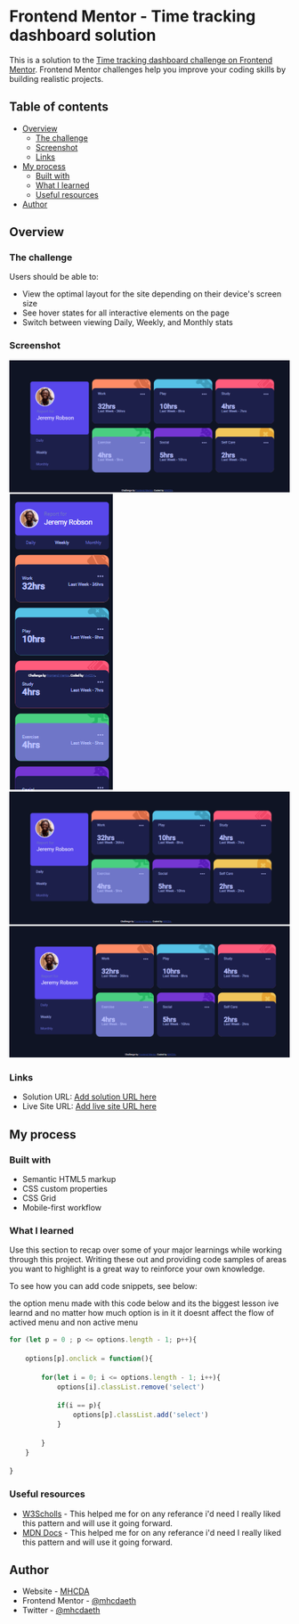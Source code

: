 # Frontend Mentor - Time tracking dashboard solution

This is a solution to the [Time tracking dashboard challenge on Frontend Mentor](https://www.frontendmentor.io/challenges/time-tracking-dashboard-UIQ7167Jw). Frontend Mentor challenges help you improve your coding skills by building realistic projects. 

## Table of contents

- [Overview](#overview)
  - [The challenge](#the-challenge)
  - [Screenshot](#screenshot)
  - [Links](#links)
- [My process](#my-process)
  - [Built with](#built-with)
  - [What I learned](#what-i-learned)
  - [Useful resources](#useful-resources)
- [Author](#author)

## Overview

### The challenge

Users should be able to:

- View the optimal layout for the site depending on their device's screen size
- See hover states for all interactive elements on the page
- Switch between viewing Daily, Weekly, and Monthly stats

### Screenshot

![](screenshots/screenshot1.png)
![](screenshots/screenshot2.png)
![](screenshots/screenshot3.png)
![](screenshots/screenshot4.png)

### Links

- Solution URL: [Add solution URL here](https://your-solution-url.com)
- Live Site URL: [Add live site URL here](https://mhcdaeth.github.io/Time-tracking-dashboard/)

## My process

### Built with

- Semantic HTML5 markup
- CSS custom properties
- CSS Grid
- Mobile-first workflow


### What I learned

Use this section to recap over some of your major learnings while working through this project. Writing these out and providing code samples of areas you want to highlight is a great way to reinforce your own knowledge.

To see how you can add code snippets, see below:

the option menu made with this code below and its the biggest lesson ive learnd and no matter how much option is in it it doesnt affect the flow of actived menu and non active menu

```js
for (let p = 0 ; p <= options.length - 1; p++){

    options[p].onclick = function(){

        for(let i = 0; i <= options.length - 1; i++){
            options[i].classList.remove('select')

            if(i == p){
                options[p].classList.add('select')
            }

        }
    }

}
```

### Useful resources

- [W3Scholls](https://www.w3schools.com) - This helped me for on any referance i'd need  I really liked this pattern and will use it going forward.
- [MDN Docs](https://www.mdndocs.com) - This helped me for on any referance i'd need  I really liked this pattern and will use it going forward.


## Author

- Website - [MHCDA](https://mhcdaeth.github.io/mhcda-eth-web-v2.0/)
- Frontend Mentor - [@mhcdaeth](https://www.frontendmentor.io/profile/mhcdaeth)
- Twitter - [@mhcdaeth](https://twitter.com/mhcdaeth)
